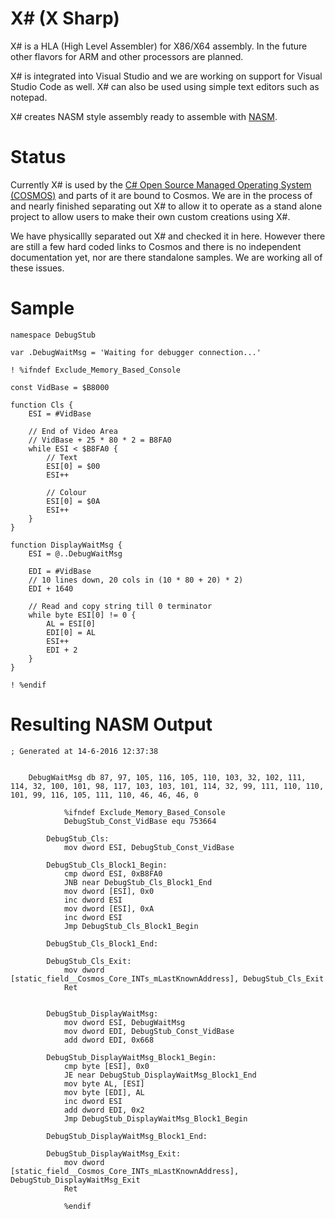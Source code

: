 # X# (X Sharp)
X# is a HLA (High Level Assembler) for X86/X64 assembly. In the future other flavors for ARM and other processors are planned.

X# is integrated into Visual Studio and we are working on support for Visual Studio Code as well. X# can also be used using simple text editors such as notepad.

X# creates NASM style assembly ready to assemble with [NASM](http://www.nasm.us/).

# Status
Currently X# is used by the [C# Open Source Managed Operating System (COSMOS)](http://www.goCosmos.org) and parts of it are bound to Cosmos. We are in the process of and nearly finished separating out X# to allow it to operate as a stand alone project to allow users to make their own custom creations using X#.

We have physicallly separated out X# and checked it in here. However there are still a few hard coded links to Cosmos and there is no independent documentation yet, nor are there standalone samples. We are working all of these issues.

# Sample

```
namespace DebugStub

var .DebugWaitMsg = 'Waiting for debugger connection...'

! %ifndef Exclude_Memory_Based_Console

const VidBase = $B8000

function Cls {
    ESI = #VidBase

	// End of Video Area
	// VidBase + 25 * 80 * 2 = B8FA0
	while ESI < $B8FA0 {
		// Text
		ESI[0] = $00
		ESI++

		// Colour
		ESI[0] = $0A
		ESI++
	}
}

function DisplayWaitMsg {
	ESI = @..DebugWaitMsg

    EDI = #VidBase
    // 10 lines down, 20 cols in (10 * 80 + 20) * 2)
    EDI + 1640

    // Read and copy string till 0 terminator
    while byte ESI[0] != 0 {
		AL = ESI[0]
		EDI[0] = AL
		ESI++
		EDI + 2
	}
}

! %endif
```

# Resulting NASM Output

```
; Generated at 14-6-2016 12:37:38


	DebugWaitMsg db 87, 97, 105, 116, 105, 110, 103, 32, 102, 111, 114, 32, 100, 101, 98, 117, 103, 103, 101, 114, 32, 99, 111, 110, 110, 101, 99, 116, 105, 111, 110, 46, 46, 46, 0

			%ifndef Exclude_Memory_Based_Console
			DebugStub_Const_VidBase equ 753664

		DebugStub_Cls:
			mov dword ESI, DebugStub_Const_VidBase

		DebugStub_Cls_Block1_Begin:
			cmp dword ESI, 0xB8FA0
			JNB near DebugStub_Cls_Block1_End
			mov dword [ESI], 0x0
			inc dword ESI
			mov dword [ESI], 0xA
			inc dword ESI
			Jmp DebugStub_Cls_Block1_Begin

		DebugStub_Cls_Block1_End:

		DebugStub_Cls_Exit:
			mov dword [static_field__Cosmos_Core_INTs_mLastKnownAddress], DebugStub_Cls_Exit
			Ret


		DebugStub_DisplayWaitMsg:
			mov dword ESI, DebugWaitMsg
			mov dword EDI, DebugStub_Const_VidBase
			add dword EDI, 0x668

		DebugStub_DisplayWaitMsg_Block1_Begin:
			cmp byte [ESI], 0x0
			JE near DebugStub_DisplayWaitMsg_Block1_End
			mov byte AL, [ESI]
			mov byte [EDI], AL
			inc dword ESI
			add dword EDI, 0x2
			Jmp DebugStub_DisplayWaitMsg_Block1_Begin

		DebugStub_DisplayWaitMsg_Block1_End:

		DebugStub_DisplayWaitMsg_Exit:
			mov dword [static_field__Cosmos_Core_INTs_mLastKnownAddress], DebugStub_DisplayWaitMsg_Exit
			Ret

			%endif
```
